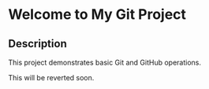 # Welcome to My Git Project

## Description
This project demonstrates basic Git and GitHub operations.

This will be reverted soon.
